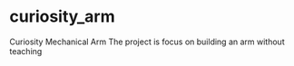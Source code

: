 curiosity_arm
=============

Curiosity Mechanical Arm
The project is focus on building an arm without teaching